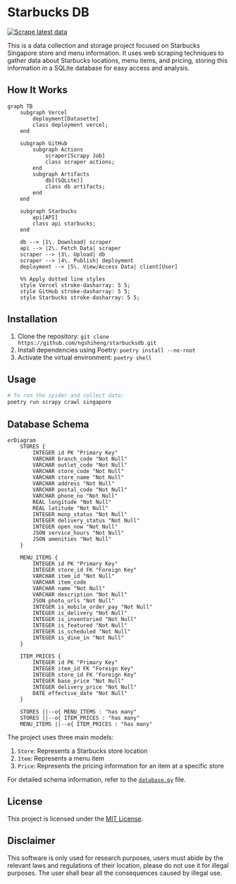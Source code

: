 # Starbucks DB

[![Scrape latest data](https://github.com/ngshiheng/starbucksdb/actions/workflows/scrape.yml/badge.svg)](https://github.com/ngshiheng/starbucksdb/actions/workflows/scrape.yml)

This is a data collection and storage project focused on Starbucks Singapore store and menu information. It uses web scraping techniques to gather data about Starbucks locations, menu items, and pricing, storing this information in a SQLite database for easy access and analysis.

## How It Works

```mermaid
graph TB
    subgraph Vercel
        deployment[Datasette]
        class deployment vercel;
    end

    subgraph GitHub
        subgraph Actions
            scraper[Scrapy Job]
            class scraper actions;
        end
        subgraph Artifacts
            db[(SQLite)]
            class db artifacts;
        end
    end

    subgraph Starbucks
        api[API]
        class api starbucks;
    end

    db --> |1\. Download| scraper
    api --> |2\. Fetch Data| scraper
    scraper --> |3\. Upload| db
    scraper --> |4\. Publish| deployment
    deployment --> |5\. View/Access Data| client[User]

    %% Apply dotted line styles
    style Vercel stroke-dasharray: 5 5;
    style GitHub stroke-dasharray: 5 5;
    style Starbucks stroke-dasharray: 5 5;
```

## Installation

1. Clone the repository: `git clone https://github.com/ngshiheng/starbucksdb.git`
2. Install dependencies using Poetry: `poetry install --no-root`
3. Activate the virtual environment: `poetry shell`

## Usage

```sh
# To run the spider and collect data:
poetry run scrapy crawl singapore
```

## Database Schema

```mermaid
erDiagram
    STORES {
        INTEGER id PK "Primary Key"
        VARCHAR branch_code "Not Null"
        VARCHAR outlet_code "Not Null"
        VARCHAR store_code "Not Null"
        VARCHAR store_name "Not Null"
        VARCHAR address "Not Null"
        VARCHAR postal_code "Not Null"
        VARCHAR phone_no "Not Null"
        REAL longitude "Not Null"
        REAL latitude "Not Null"
        INTEGER monp_status "Not Null"
        INTEGER delivery_status "Not Null"
        INTEGER open_now "Not Null"
        JSON service_hours "Not Null"
        JSON amenities "Not Null"
    }

    MENU_ITEMS {
        INTEGER id PK "Primary Key"
        INTEGER store_id FK "Foreign Key"
        VARCHAR item_id "Not Null"
        VARCHAR item_code
        VARCHAR name "Not Null"
        VARCHAR description "Not Null"
        JSON photo_urls "Not Null"
        INTEGER is_mobile_order_pay "Not Null"
        INTEGER is_delivery "Not Null"
        INTEGER is_inventoried "Not Null"
        INTEGER is_featured "Not Null"
        INTEGER is_scheduled "Not Null"
        INTEGER is_dine_in "Not Null"
    }

    ITEM_PRICES {
        INTEGER id PK "Primary Key"
        INTEGER item_id FK "Foreign Key"
        INTEGER store_id FK "Foreign Key"
        INTEGER base_price "Not Null"
        INTEGER delivery_price "Not Null"
        DATE effective_date "Not Null"
    }

    STORES ||--o{ MENU_ITEMS : "has many"
    STORES ||--o{ ITEM_PRICES : "has many"
    MENU_ITEMS ||--o{ ITEM_PRICES : "has many"

```

The project uses three main models:

1. `Store`: Represents a Starbucks store location
2. `Item`: Represents a menu item
3. `Price`: Represents the pricing information for an item at a specific store

For detailed schema information, refer to the [`database.py`](./starbucksdb/models/database.py) file.

## License

This project is licensed under the [MIT License](./LICENSE).

## Disclaimer

This software is only used for research purposes, users must abide by the relevant laws and regulations of their location, please do not use it for illegal purposes. The user shall bear all the consequences caused by illegal use.
